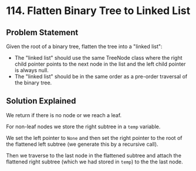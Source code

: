 # 114. Flatten Binary Tree to Linked List

## Problem Statement

Given the root of a binary tree, flatten the tree into a "linked list":

- The "linked list" should use the same TreeNode class where the right child pointer points to the next node in the list and the left child pointer is always null.
- The "linked list" should be in the same order as a pre-order traversal of the binary tree.

## Solution Explained

We return if there is no node or we reach a leaf.

For non-leaf nodes we store the right subtree in a `temp` variable.

We set the left pointer to `None` and then set the right pointer to the root of the flattened left subtree (we generate this by a recursive call).

Then we traverse to the last node in the flattened subtree and attach the flattened right subtree (which we had stored in `temp`) to the the last node.
